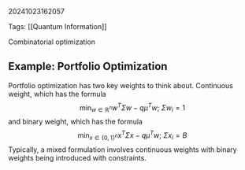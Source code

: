 20241023162057

Tags: [[Quantum Information]]

Combinatorial optimization 

## Example: Portfolio Optimization
Portfolio optimization has two key weights to think about. Continuous weight, which has the formula $$\min_{w \in \mathbb{R}^n}w^TΣw - qμ^Tw;\ Σw_{i} = 1$$and binary weight, which has the formula $$\min_{x \in \{0, 1\}^n}x^TΣx - qμ^Tw;\ Σx_{i} = B$$
Typically, a mixed formulation involves continuous weights with binary weights being introduced with constraints. 
